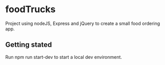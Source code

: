 # foodTrucks
 
Project using nodeJS, Express and jQuery to create a small food ordering app.

## Getting stated

Run npm run start-dev to start a local dev environment.
